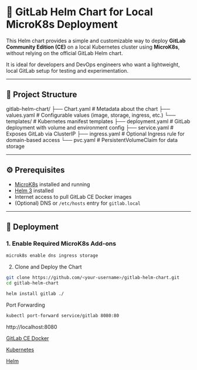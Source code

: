 # 🚀 GitLab Helm Chart for Local MicroK8s Deployment

This Helm chart provides a simple and customizable way to deploy **GitLab Community Edition (CE)** on a local Kubernetes cluster using **MicroK8s**, without relying on the official GitLab Helm chart.

It is ideal for developers and DevOps engineers who want a lightweight, local GitLab setup for testing and experimentation.

---

## 📂 Project Structure

gitlab-helm-chart/
├── Chart.yaml # Metadata about the chart
├── values.yaml # Configurable values (image, storage, ingress, etc.)
└── templates/ # Kubernetes manifest templates
├── deployment.yaml # GitLab deployment with volume and environment config
├── service.yaml # Exposes GitLab via ClusterIP
├── ingress.yaml # Optional Ingress rule for domain-based access
└── pvc.yaml # PersistentVolumeClaim for data storage



---

## ⚙️ Prerequisites

- [MicroK8s](https://microk8s.io/) installed and running
- [Helm 3](https://helm.sh/docs/intro/install/) installed
- Internet access to pull GitLab CE Docker images
- (Optional) DNS or `/etc/hosts` entry for `gitlab.local`

---

## 🚀 Deployment

### 1. Enable Required MicroK8s Add-ons

```bash
microk8s enable dns ingress storage
```

2. Clone and Deploy the Chart


```bash
git clone https://github.com/<your-username>/gitlab-helm-chart.git
cd gitlab-helm-chart

helm install gitlab ./
```
Port Forwarding

```bash
kubectl port-forward service/gitlab 8080:80
```


 http://localhost:8080


[GitLab CE Docker](https://hub.docker.com/r/gitlab/gitlab-ce/)

[Kubernetes](https://kubernetes.io/)

[Helm](https://helm.sh/)


